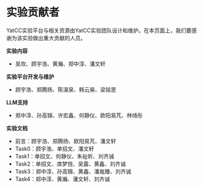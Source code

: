 # 实验贡献者

YatCC实验平台与相关资源由YatCC实验团队设计和维护。在本页面上，我们要感谢为该实验做出重大贡献的人员。

**实验内容**

* 吴坎、顾宇浩、黄瀚、郑中淳、潘文轩

**实验平台开发与维护**

* 顾宇浩、郑腾扬、陈淏泉、韩云昊、梁铭恩

**LLM支持**

* 郑中淳、孙高锦、许宏鑫、何静仪、欧阳易芃、林绮彤

**实验文档**

* 前言：顾宇浩、郑腾扬、欧阳易芃、潘文轩
* Task0：顾宇浩、单招文、潘文轩
* Task1：单招文、何静仪、朱祉昕、刘齐诚
* Task2：单招文、席梦悦、吴露、黄鑫、刘齐诚
* Task3：郑中淳、孙高锦、黄鑫、潘胤臻、刘齐诚
* Task4：郑中淳、黄瀚、潘文轩、刘齐诚
